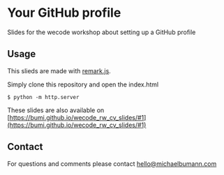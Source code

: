 # Your GitHub profile

Slides for the wecode workshop about setting up a GitHub profile

## Usage

This slieds are made with [remark.js](https://remarkjs.com/#1).

Simply clone this repository and open the index.html
    
    $ python -m http.server
    
These slides are also available on [https://bumi.github.io/wecode_rw_cv_slides/#1](https://bumi.github.io/wecode_rw_cv_slides/#1)

## Contact

For questions and comments please contact hello@michaelbumann.com
